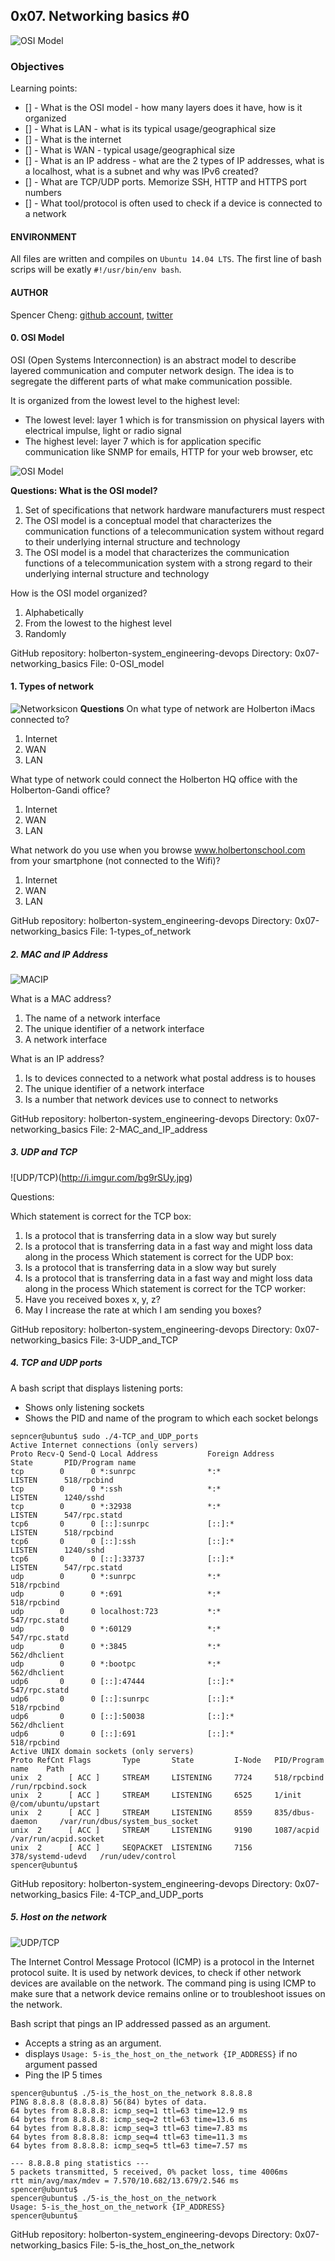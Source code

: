 ## 0x07. Networking basics #0

![OSI Model](http://i.imgur.com/YcSDAhS.png)

### Objectives
Learning points:
* [] - What is the OSI model - how many layers does it have, how is it organized
* [] - What is LAN - what is its typical usage/geographical size
* [] - What is the internet
* [] - What is WAN - typical usage/geographical size
* [] - What is an IP address - what are the 2 types of IP addresses, what is a localhost, what is a subnet and why was IPv6 created?
* [] - What are TCP/UDP ports. Memorize SSH, HTTP and HTTPS port numbers
* [] - What tool/protocol is often used to check if a device is connected to a network

#### ENVIRONMENT
All files are written and compiles on `Ubuntu 14.04 LTS`. The first line of bash scrips will be exatly `#!/usr/bin/env bash`.

#### AUTHOR
Spencer Cheng: [github account](https://github.com/spencerhcheng), [twitter](https://twitter.com/spencerhcheng)

#### 0. OSI Model
OSI (Open Systems Interconnection) is an abstract model to describe layered communication and computer network design. The idea is to segregate the different parts of what make communication possible.

It is organized from the lowest level to the highest level:

* The lowest level: layer 1 which is for transmission on physical layers with electrical impulse, light or radio signal
* The highest level: layer 7 which is for application specific communication like SNMP for emails, HTTP for your web browser, etc

![OSI Model](http://i.imgur.com/AJDRNea.jpg)

**Questions: What is the OSI model?**

1. Set of specifications that network hardware manufacturers must respect
2. The OSI model is a conceptual model that characterizes the communication functions of a telecommunication system without regard to their underlying internal structure and technology
3. The OSI model is a model that characterizes the communication functions of a telecommunication system with a strong regard to their underlying internal structure and technology

How is the OSI model organized?

1. Alphabetically
2. From the lowest to the highest level
3. Randomly

GitHub repository: holberton-system_engineering-devops
Directory: 0x07-networking_basics
File: 0-OSI_model

#### 1. Types of network

![Networksicon](http://i.imgur.com/kbaNEA1.jpg)
**Questions**
On what type of network are Holberton iMacs connected to?

1. Internet
2. WAN
3. LAN

What type of network could connect the Holberton HQ office with the Holberton-Gandi office?

1. Internet
2. WAN
3. LAN

What network do you use when you browse www.holbertonschool.com from your smartphone (not connected to the Wifi)?

1. Internet
2. WAN
3. LAN

GitHub repository: holberton-system_engineering-devops
Directory: 0x07-networking_basics
File: 1-types_of_network

##### 2. MAC and IP Address

![MACIP](http://i.imgur.com/YWtKMUr.jpg)

What is a MAC address?

1. The name of a network interface
2. The unique identifier of a network interface
3. A network interface

What is an IP address?

1. Is to devices connected to a network what postal address is to houses
2. The unique identifier of a network interface
3. Is a number that network devices use to connect to networks

GitHub repository: holberton-system_engineering-devops
Directory: 0x07-networking_basics
File: 2-MAC_and_IP_address

##### 3. UDP and TCP

![UDP/TCP)(http://i.imgur.com/bg9rSUy.jpg)

Questions:

Which statement is correct for the TCP box:
1. Is a protocol that is transferring data in a slow way but surely
2. Is a protocol that is transferring data in a fast way and might loss data along in the process
Which statement is correct for the UDP box:
1. Is a protocol that is transferring data in a slow way but surely
2. Is a protocol that is transferring data in a fast way and might loss data along in the process
Which statement is correct for the TCP worker:
1. Have you received boxes x, y, z?
2. May I increase the rate at which I am sending you boxes?

GitHub repository: holberton-system_engineering-devops
Directory: 0x07-networking_basics
File: 3-UDP_and_TCP

##### 4. TCP and UDP ports
A bash script that displays listening ports:
* Shows only listening sockets
* Shows the PID and name of the program to which each socket belongs

```
sepncer@ubuntu$ sudo ./4-TCP_and_UDP_ports
Active Internet connections (only servers)
Proto Recv-Q Send-Q Local Address           Foreign Address         State       PID/Program name
tcp        0      0 *:sunrpc                *:*                     LISTEN      518/rpcbind
tcp        0      0 *:ssh                   *:*                     LISTEN      1240/sshd
tcp        0      0 *:32938                 *:*                     LISTEN      547/rpc.statd
tcp6       0      0 [::]:sunrpc             [::]:*                  LISTEN      518/rpcbind
tcp6       0      0 [::]:ssh                [::]:*                  LISTEN      1240/sshd
tcp6       0      0 [::]:33737              [::]:*                  LISTEN      547/rpc.statd
udp        0      0 *:sunrpc                *:*                                 518/rpcbind
udp        0      0 *:691                   *:*                                 518/rpcbind
udp        0      0 localhost:723           *:*                                 547/rpc.statd
udp        0      0 *:60129                 *:*                                 547/rpc.statd
udp        0      0 *:3845                  *:*                                 562/dhclient
udp        0      0 *:bootpc                *:*                                 562/dhclient
udp6       0      0 [::]:47444              [::]:*                              547/rpc.statd
udp6       0      0 [::]:sunrpc             [::]:*                              518/rpcbind
udp6       0      0 [::]:50038              [::]:*                              562/dhclient
udp6       0      0 [::]:691                [::]:*                              518/rpcbind
Active UNIX domain sockets (only servers)
Proto RefCnt Flags       Type       State         I-Node   PID/Program name    Path
unix  2      [ ACC ]     STREAM     LISTENING     7724     518/rpcbind         /run/rpcbind.sock
unix  2      [ ACC ]     STREAM     LISTENING     6525     1/init              @/com/ubuntu/upstart
unix  2      [ ACC ]     STREAM     LISTENING     8559     835/dbus-daemon     /var/run/dbus/system_bus_socket
unix  2      [ ACC ]     STREAM     LISTENING     9190     1087/acpid          /var/run/acpid.socket
unix  2      [ ACC ]     SEQPACKET  LISTENING     7156     378/systemd-udevd   /run/udev/control
spencer@ubuntu$
```

GitHub repository: holberton-system_engineering-devops
Directory: 0x07-networking_basics
File: 4-TCP_and_UDP_ports

##### 5. Host on the network

![UDP/TCP](https://media.giphy.com/media/uDxkJAVSU7GY8/giphy.gifi)

The Internet Control Message Protocol (ICMP) is a protocol in the Internet protocol suite. It is used by network devices, to check if other network devices are available on the network. The command ping is using ICMP to make sure that a network device remains online or to troubleshoot issues on the network.

Bash script that pings an IP addressed passed as an argument.

* Accepts a string as an argument.
* displays `Usage: 5-is_the_host_on_the_network {IP_ADDRESS}` if no argument passed
* Ping the IP 5 times

```
spencer@ubuntu$ ./5-is_the_host_on_the_network 8.8.8.8
PING 8.8.8.8 (8.8.8.8) 56(84) bytes of data.
64 bytes from 8.8.8.8: icmp_seq=1 ttl=63 time=12.9 ms
64 bytes from 8.8.8.8: icmp_seq=2 ttl=63 time=13.6 ms
64 bytes from 8.8.8.8: icmp_seq=3 ttl=63 time=7.83 ms
64 bytes from 8.8.8.8: icmp_seq=4 ttl=63 time=11.3 ms
64 bytes from 8.8.8.8: icmp_seq=5 ttl=63 time=7.57 ms

--- 8.8.8.8 ping statistics ---
5 packets transmitted, 5 received, 0% packet loss, time 4006ms
rtt min/avg/max/mdev = 7.570/10.682/13.679/2.546 ms
spencer@ubuntu$
spencer@ubuntu$ ./5-is_the_host_on_the_network
Usage: 5-is_the_host_on_the_network {IP_ADDRESS}
spencer@ubuntu$ 
```

GitHub repository: holberton-system_engineering-devops
Directory: 0x07-networking_basics
File: 5-is_the_host_on_the_network
